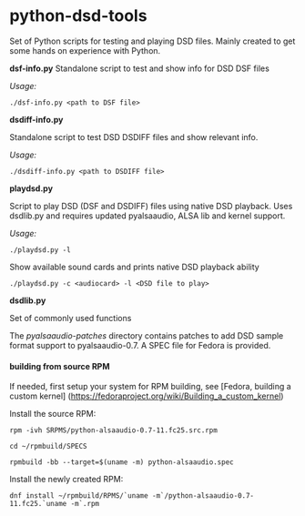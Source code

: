 python-dsd-tools
================

Set of Python scripts for testing and playing DSD files. Mainly created to get
some hands on experience with Python.

**dsf-info.py**
Standalone script to test and show info for DSD DSF files

*Usage:*

`./dsf-info.py <path to DSF file>`

**dsdiff-info.py**

Standalone script to test DSD DSDIFF files and show relevant info.

*Usage:*

`./dsdiff-info.py <path to DSDIFF file>`

**playdsd.py**

Script to play DSD (DSF and DSDIFF) files using native DSD playback.
Uses dsdlib.py and requires updated pyalsaaudio, ALSA lib and kernel support.

*Usage:*

`./playdsd.py -l`

Show available sound cards and prints native DSD playback ability

`./playdsd.py -c <audiocard> -l <DSD file to play>`


**dsdlib.py**

Set of commonly used functions


The *pyalsaaudio-patches* directory contains patches to add DSD sample format
support to pyalsaaudio-0.7.
A SPEC file for Fedora is provided.

#### building from source RPM
If needed, first setup your system for RPM building, see [Fedora, building a custom kernel] (https://fedoraproject.org/wiki/Building_a_custom_kernel)

Install the source RPM:

`rpm -ivh SRPMS/python-alsaaudio-0.7-11.fc25.src.rpm`

`cd ~/rpmbuild/SPECS`

`rpmbuild -bb --target=$(uname -m) python-alsaaudio.spec`

Install the newly created RPM:

``dnf install ~/rpmbuild/RPMS/`uname -m`/python-alsaaudio-0.7-11.fc25.`uname -m`.rpm``
